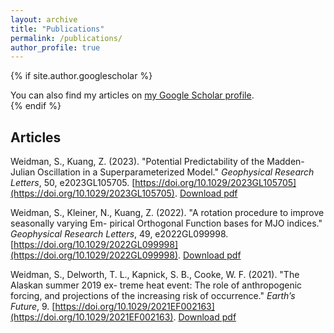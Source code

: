 ```yaml
---
layout: archive
title: "Publications"
permalink: /publications/
author_profile: true
---
```


{% if site.author.googlescholar %}
  <div class="wordwrap">You can also find my articles on <a href="{{site.author.googlescholar}}">my Google Scholar profile</a>.</div>
{% endif %}

## Articles

Weidman, S., Kuang, Z. (2023). "Potential Predictability of the Madden-Julian Oscillation in a Superparameterized Model." *Geophysical Research Letters*, 50, e2023GL105705. [https://doi.org/10.1029/2023GL105705](https://doi.org/10.1029/2023GL105705). 
[Download pdf](https://sweidy.github.io/files/predictability_spcam_weidman.pdf)

Weidman, S., Kleiner, N., Kuang, Z. (2022). "A rotation procedure to improve seasonally varying Em-
pirical Orthogonal Function bases for MJO indices." *Geophysical Research Letters*, 49, e2022GL099998.
[https://doi.org/10.1029/2022GL099998](https://doi.org/10.1029/2022GL099998).
[Download pdf](https://sweidy.github.io/files/OMI_rotated_weidman.pdf)

Weidman, S., Delworth, T. L., Kapnick, S. B., Cooke, W. F. (2021). "The Alaskan summer 2019 ex-
treme heat event: The role of anthropogenic forcing, and projections of the increasing risk of occurrence."
*Earth’s Future*, 9. [https://doi.org/10.1029/2021EF002163](https://doi.org/10.1029/2021EF002163).
[Download pdf](https://sweidy.github.io/files/alaskan_heatwave_weidman.pdf)
